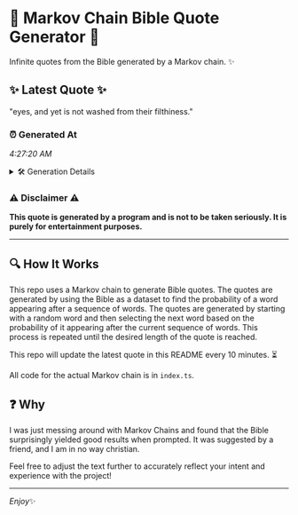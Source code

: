 # 📖 Markov Chain Bible Quote Generator 📖

Infinite quotes from the Bible generated by a Markov chain. ✨

## ✨ Latest Quote ✨
"eyes, and yet is not washed from their filthiness."

### ⏰ Generated At
*4:27:20 AM*

<details>
    <summary>🛠️ Generation Details</summary>
    <p>
        <strong>🌱 Seed:</strong> eyes,<br>
        <strong>🔄 Iterations:</strong> 8<br>
        <strong>📜 Context History:</strong><br>[ eyes, ]: and<br>[ eyes,, and ]: yet<br>[ eyes,, and, yet ]: is<br>[ eyes,, and, yet, is ]: not<br>[ eyes,, and, yet, is, not ]: washed<br>[ eyes,, and, yet, is, not, washed ]: from<br>[ and, yet, is, not, washed, from ]: their<br>[ yet, is, not, washed, from, their ]: filthiness.<br>
    </p>
</details>

### ⚠️ Disclaimer ⚠️
**This quote is generated by a program and is not to be taken seriously. It is purely for entertainment purposes.**

---

## 🔍 How It Works

This repo uses a Markov chain to generate Bible quotes. The quotes are generated by using the Bible as a dataset to find the probability of a word appearing after a sequence of words. The quotes are generated by starting with a random word and then selecting the next word based on the probability of it appearing after the current sequence of words. This process is repeated until the desired length of the quote is reached.

This repo will update the latest quote in this README every 10 minutes. ⏳

All code for the actual Markov chain is in `index.ts`.

## ❓ Why

I was just messing around with Markov Chains and found that the Bible surprisingly yielded good results when prompted. 
It was suggested by a friend, and I am in no way christian.

Feel free to adjust the text further to accurately reflect your intent and experience with the project!

---

*Enjoy*✨
